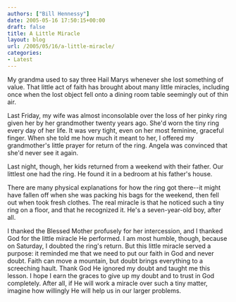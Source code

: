 ```yaml
---
authors: ["Bill Hennessy"]
date: 2005-05-16 17:50:15+00:00
draft: false
title: A Little Miracle
layout: blog
url: /2005/05/16/a-little-miracle/
categories:
- Latest
---
```


My grandma used to say three Hail Marys whenever she lost something of value.  That little act of faith has brought about many little miracles, including once when the lost object fell onto a dining room table seemingly out of thin air.

Last Friday, my wife was almost inconsolable over the loss of her pinky ring given her by her grandmother twenty years ago.  She'd worn the tiny ring every day of her life.  It was very tight, even on her most feminine, graceful finger.  When she told me how much it meant to her, I offered my grandmother's little prayer for return of the ring.  Angela was convinced that she'd never see it again.

Last night, though, her kids returned from a weekend with their father.  Our littlest one  had the ring.  He found it in a bedroom at his father's house.

There are many physical explanations for how the ring got there--it might have fallen off when she was packing his bags for the weekend, then fell out when took fresh clothes.  The real miracle is that he noticed such a tiny ring on a floor, and that he recognized it.  He's a seven-year-old boy, after all.

I thanked the Blessed Mother profusely for her intercession, and I thanked God for the little miracle He performed.  I am most humble, though, because on Saturday, I doubted the ring's return.  But this little miracle served a purpose:  it reminded me that we need to put our faith in God and never doubt.  Faith can move a mountain, but doubt brings everything to a screeching hault.  Thank God He ignored my doubt and taught me this lesson.  I hope I earn the graces to give up my doubt and to trust in God completely.  After all, if He will work a miracle over such a tiny matter, imagine how willingly He will help us in our larger problems.  
